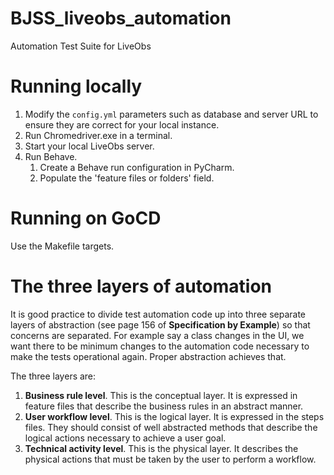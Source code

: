 # BJSS_liveobs_automation
Automation Test Suite for LiveObs

# Running locally
1. Modify the `config.yml` parameters such as database and server URL 
to ensure they are correct for your local instance.
2. Run Chromedriver.exe in a terminal.
3. Start your local LiveObs server.
4. Run Behave.
	1. Create a Behave run configuration in PyCharm.
	2. Populate the 'feature files or folders' field.

# Running on GoCD
Use the Makefile targets.

# The three layers of automation
It is good practice to divide test automation code up into three separate 
layers of abstraction (see page 156 of **Specification by Example**) so that 
concerns are separated. For example say a class changes in the UI, we want 
there to be minimum changes to the automation code necessary to make the tests 
operational again. Proper abstraction achieves that.

The three layers are:
1. **Business rule level**. This is the conceptual layer. It is expressed in feature
files that describe the business rules in an abstract manner.
1. **User workflow level**. This is the logical layer. It is expressed in the 
steps files. They should consist of well abstracted methods that describe the 
logical actions necessary to achieve a user goal.
1. **Technical activity level**. This is the physical layer. It describes the 
physical actions that must be taken by the user to perform a workflow. 
